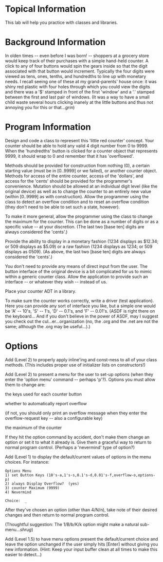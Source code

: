 # Topical Information
This lab will help you practice with classes and libraries.

# Background Information
In olden times -- even before I was born! -- shoppers at a grocery store would keep track of their purchases with a simple hand-held counter. A click to any of four buttons would spin the gears inside so that the digit associated with that button would increment. Typically the four digits were viewed as tens, ones, tenths, and hundredths to line up with monetary needs. I recall seeing one of these at my grand-parents' house once: it was shiny red plastic with four holes through which you could view the digits and there was a '$' stamped in front of the first 'window' and a '.' stamped between the first and last pair of windows. (It was a way to have a small child waste several hours clicking inanely at the little buttons and thus not annoying you for this or that...*grin*)

# Program Information
Design and code a class to represent this 'little red counter' concept. Your counter should be able to hold any valid 4 digit number from 0 to 9999. When the 'hundredths' button is clicked for a counter object that represents 9999, it should wrap to 0 and remember that it has 'overflowed'.

Methods should be provided for construction from nothing (0), a certain starting value (must be in [0..9999] or we failed), or another counter object. Methods for access of the entire counter, access of the 'dollars', and access for the 'cents' should be provided for the programmer's convenience. Mutation should be allowed at an individual digit level (like the original device) as well as to change the counter to an entirely new value (within [0..9999] as with construction). Allow the programmer using the class to detect an overflow condition and to reset an overflow condition (they don't need to be able to set such a state, however).

To make it more general, allow the programmer using the class to change the maximum for the counter. This can be done as a number of digits or as a specific value -- at your discretion. (The last two [base ten] digits are always considered the 'cents'.)

Provide the ability to display in a monetary fashion (1234 displays as $12.34; or 509 displays as $5.09) or a raw fashion (1234 displays as 1234; or 509 displays as 0509). (As above, the last two [base ten] digits are always considered the 'cents'.)

You don't need to provide any means of direct input from the user. The button interface of the original device is a bit complicated for us to mimic within a generic counter class. Allow the application to provide such an interface -- or whatever they wish -- instead of us.

Place your counter ADT in a library.

To make sure the counter works correctly, write a driver (test application). Here you can provide any sort of interface you like, but a simple one would be 'A' -- 10's, 'S' -- 1's, 'D' -- 0.1's, and 'F' -- 0.01's. (ASDF is right there on the keyboard... And if you don't believe in the power of ASDF, may I suggest you check out the cul...er...organization (no, the .org and the .net are not the same; although the .org may be useful...).)

# Options
Add (Level 2) to properly apply inline'ing and const-ness to all of your class methods. (This includes proper use of initializer lists on constructors!)

Add (Level 2) to present a menu for the user to set-up options (when they enter the 'option menu' command -- perhaps 'p'?). Options you must allow them to change are:

the keys used for each counter button

whether to automatically report overflow

(if not, you should only print an overflow message when they enter the overflow-request key -- also a configurable key)

the maximum of the counter

If they hit the option command by accident, don't make them change an option or set it to what it already is. Give them a graceful way to return to normal program control. (Perhaps a 'nevermind' type of option?)

Add (Level 1) to display the default/current values of options in the menu choices. For instance:

    Options Menu
    1) set Button Keys (10's-a,1's-s,0.1's-d,0.01's-f,overflow-o,options-p)
    2) always Display Overflow?  (yes)
    3) counter Maximum (9999)
    4) Nevermind

    Choice:  _
    
After they've chosen an option (other than 4/N/n), take note of their desired changes and then return to normal program control.

(Thoughtful suggestion: The 1/B/b/K/k option might make a natural sub-menu...*shrug*)

Add (Level 1.5) to have menu options present the default/current choice and leave the option unchanged if the user simply hits [Enter] without giving you new information. (Hint: Keep your input buffer clean at all times to make this easier to detect...)
